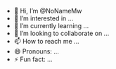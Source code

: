 - 👋 Hi, I’m @NoNameMw
- 👀 I’m interested in ...
- 🌱 I’m currently learning ...
- 💞️ I’m looking to collaborate on ...
- 📫 How to reach me ...
- 😄 Pronouns: ...
- ⚡ Fun fact: ...

<!---
NoNameMw/NoNameMw is a ✨ special ✨ repository because its `README.md` (this file) appears on your GitHub profile.
You can click the Preview link to take a look at your changes.
--->
